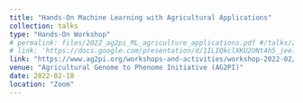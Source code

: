```yaml
---
title: "Hands-On Machine Learning with Agricultural Applications"
collection: talks
type: "Hands-On Workshop"
# permalink: files/2022_ag2pi_ML_agriculture_applications.pdf #/talks/2022-AG2PI-workshop
# link: 'https://docs.google.com/presentation/d/1ILIQkclXKU2UNt4h5_jeelqTrNQCB9CIHQeb-zdn4XU/edit?usp=sharing'
link: "https://www.ag2pi.org/workshops-and-activities/workshop-2022-02/"
venue: "Agricultural Genome to Phenome Initiative (AG2PI)"
date: 2022-02-18
location: "Zoom"
---
```

